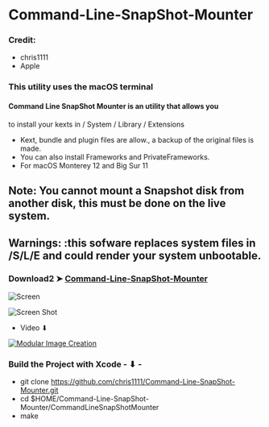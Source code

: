 # Command-Line-SnapShot-Mounter

### Credit: 
- chris1111
- Apple

### This utility uses the macOS terminal

#### Command Line SnapShot Mounter is an utility that allows you
to install your kexts in / System / Library / Extensions 
- Kext, bundle and plugin files are allow., a backup of the original files is made.
- You can also install Frameworks and PrivateFrameworks.
- For macOS Monterey 12 and Big Sur 11

## Note: You cannot mount a Snapshot disk from another disk, this must be done on the live system.

## Warnings:  :this sofware replaces system files in /S/L/E and could render your system unbootable.


### Download2 ➤ [Command-Line-SnapShot-Mounter](https://github.com/chris1111/Command-Line-SnapShot-Mounter/releases/tag/V2)

![Screen ](https://user-images.githubusercontent.com/6248794/141495681-d7e08cb9-79ed-40ee-9cb7-add88eef48d4.png)

![Screen Shot](https://user-images.githubusercontent.com/6248794/141499975-26d496ef-b3ca-4d79-a9d7-b5d481193f78.png)

- Video ⬇︎

[![Modular Image Creation](https://user-images.githubusercontent.com/6248794/134072536-7c46b8cc-4d8b-42f9-a28a-3c02734f1f5d.png)](https://youtu.be/m8sDY3P278s)


### Build the Project with Xcode - ⬇︎ -


- git clone https://github.com/chris1111/Command-Line-SnapShot-Mounter.git
- cd $HOME/Command-Line-SnapShot-Mounter/CommandLineSnapShotMounter
- make

